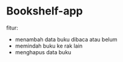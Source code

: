 # Bookshelf-app
fitur:
- menambah data buku dibaca atau belum
- memindah buku ke rak lain
- menghapus data buku
